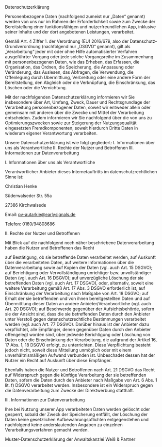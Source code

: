 Datenschutzerklärung

Personenbezogene Daten (nachfolgend zumeist nur „Daten“ genannt) werden von uns nur im Rahmen der Erforderlichkeit sowie zum Zwecke der Bereitstellung einer funktionsfähigen und nutzerfreundlichen App, inklusive seiner Inhalte und der dort angebotenen Leistungen, verarbeitet.

Gemäß Art. 4 Ziffer 1. der Verordnung (EU) 2016/679, also der Datenschutz-Grundverordnung (nachfolgend nur „DSGVO“ genannt), gilt als „Verarbeitung“ jeder mit oder ohne Hilfe automatisierter Verfahren ausgeführter Vorgang oder jede solche Vorgangsreihe im Zusammenhang mit personenbezogenen Daten, wie das Erheben, das Erfassen, die Organisation, das Ordnen, die Speicherung, die Anpassung oder Veränderung, das Auslesen, das Abfragen, die Verwendung, die Offenlegung durch Übermittlung, Verbreitung oder eine andere Form der Bereitstellung, den Abgleich oder die Verknüpfung, die Einschränkung, das Löschen oder die Vernichtung.

Mit der nachfolgenden Datenschutzerklärung informieren wir Sie insbesondere über Art, Umfang, Zweck, Dauer und Rechtsgrundlage der Verarbeitung personenbezogener Daten, soweit wir entweder allein oder gemeinsam mit anderen über die Zwecke und Mittel der Verarbeitung entscheiden. Zudem informieren wir Sie nachfolgend über die von uns zu Optimierungszwecken sowie zur Steigerung der Nutzungsqualität eingesetzten Fremdkomponenten, soweit hierdurch Dritte Daten in wiederum eigener Verantwortung verarbeiten.

Unsere Datenschutzerklärung ist wie folgt gegliedert: I. Informationen über uns als Verantwortliche II. Rechte der Nutzer und Betroffenen III. Informationen zur Datenverarbeitung

I. Informationen über uns als Verantwortliche

Verantwortlicher Anbieter dieses Internetauftritts im datenschutzrechtlichen Sinne ist:

Christian Henke

Süderwalseder Str. 55a

27386 Kirchwalsede

Email: pv-autarkie@earlysignals.de

Telefon: 0160/94808686

II. Rechte der Nutzer und Betroffenen

Mit Blick auf die nachfolgend noch näher beschriebene Datenverarbeitung haben die Nutzer und Betroffenen das Recht

auf Bestätigung, ob sie betreffende Daten verarbeitet werden, auf Auskunft über die verarbeiteten Daten, auf weitere Informationen über die Datenverarbeitung sowie auf Kopien der Daten (vgl. auch Art. 15 DSGVO);
auf Berichtigung oder Vervollständigung unrichtiger bzw. unvollständiger Daten (vgl. auch Art. 16 DSGVO);
auf unverzügliche Löschung der sie betreffenden Daten (vgl. auch Art. 17 DSGVO), oder, alternativ, soweit eine weitere Verarbeitung gemäß Art. 17 Abs. 3 DSGVO erforderlich ist, auf Einschränkung der Verarbeitung nach Maßgabe von Art. 18 DSGVO;
auf Erhalt der sie betreffenden und von ihnen bereitgestellten Daten und auf Übermittlung dieser Daten an andere Anbieter/Verantwortliche (vgl. auch Art. 20 DSGVO);
auf Beschwerde gegenüber der Aufsichtsbehörde, sofern sie der Ansicht sind, dass die sie betreffenden Daten durch den Anbieter unter Verstoß gegen datenschutzrechtliche Bestimmungen verarbeitet werden (vgl. auch Art. 77 DSGVO).
Darüber hinaus ist der Anbieter dazu verpflichtet, alle Empfänger, denen gegenüber Daten durch den Anbieter offengelegt worden sind, über jedwede Berichtigung oder Löschung von Daten oder die Einschränkung der Verarbeitung, die aufgrund der Artikel 16, 17 Abs. 1, 18 DSGVO erfolgt, zu unterrichten. Diese Verpflichtung besteht jedoch nicht, soweit diese Mitteilung unmöglich oder mit einem unverhältnismäßigen Aufwand verbunden ist. Unbeschadet dessen hat der Nutzer ein Recht auf Auskunft über diese Empfänger.

Ebenfalls haben die Nutzer und Betroffenen nach Art. 21 DSGVO das Recht auf Widerspruch gegen die künftige Verarbeitung der sie betreffenden Daten, sofern die Daten durch den Anbieter nach Maßgabe von Art. 6 Abs. 1 lit. f) DSGVO verarbeitet werden. Insbesondere ist ein Widerspruch gegen die Datenverarbeitung zum Zwecke der Direktwerbung statthaft.

III. Informationen zur Datenverarbeitung

Ihre bei Nutzung unserer App verarbeiteten Daten werden gelöscht oder gesperrt, sobald der Zweck der Speicherung entfällt, der Löschung der Daten keine gesetzlichen Aufbewahrungspflichten entgegenstehen und nachfolgend keine anderslautenden Angaben zu einzelnen Verarbeitungsverfahren gemacht werden.

Muster-Datenschutzerklärung der Anwaltskanzlei Weiß & Partner
